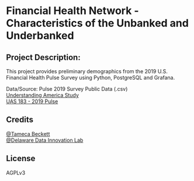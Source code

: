 # Financial Health Network - Characteristics of the Unbanked and Underbanked

## Project Description:
This project provides preliminary demographics from the 2019 U.S. Financial Health Pulse Survey using Python, PostgreSQL and Grafana.

Data/Source: Pulse 2019 Survey Public Data (.csv)<br>
[Understanding America Study](https://uasdata.usc.edu/index.php)<br>
[UAS 183 - 2019 Pulse](https://uasdata.usc.edu/survey/UAS+183)

## Credits
[@Tameca Beckett](https://github.com/Tcjbeckett)<br>
[@Delaware Data Innovation Lab](https://github.com/de-data-lab)

## License
AGPLv3 
